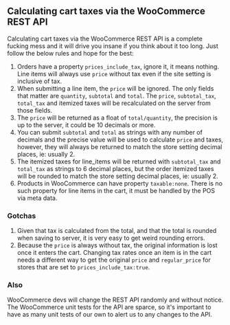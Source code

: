 ## Calculating cart taxes via the WooCommerce REST API

Calculating cart taxes via the WooCommerce REST API is a complete fucking mess and it will drive you insane if you think about it too long. Just follow the below rules and hope for the best:

1. Orders have a property `prices_include_tax`, ignore it, it means nothing. Line items will always use `price` without tax even if the site setting is inclusive of tax.
2. When submitting a line item, the `price` will be ignored. The only fields that matter are `quantity`, `subtotal` and `total`. The `price`, `subtotal_tax`, `total_tax` and itemized taxes will be recalculated on the server from those fields.
3. The `price` will be returned as a float of `total/quantity`, the precision is up to the server, it could be 10 decimals or more.
4. You can submit `subtotal` and `total` as strings with any number of decimals and the precise value will be used to calculate `price` and taxes, however, they will always be returned to match the store setting decimal places, ie: usually 2.
5. The itemized taxes for line_items will be returned with `subtotal_tax` and `total_tax` as strings to 6 decimal places, but the order itemized taxes will be rounded to match the store setting decimal places, ie: usually 2.
6. Products in WooCommerce can have property `taxable:none`. There is no such property for line items in the cart, it must be handled by the POS via meta data.

### Gotchas

1. Given that tax is calculated from the total, and that the total is rounded when saving to server, it is very easy to get weird rounding errors.
2. Because the `price` is always without tax, the original information is lost once it enters the cart. Changing tax rates once an item is in the cart needs a different way to get the original `price` and `regular_price` for stores that are set to `prices_include_tax:true`.

### Also

WooCommerce devs will change the REST API randomly and without notice. The WooCommerce unit tests for the API are sparce, so it's important to have as many unit tests of our own to alert us to any changes to the API.

